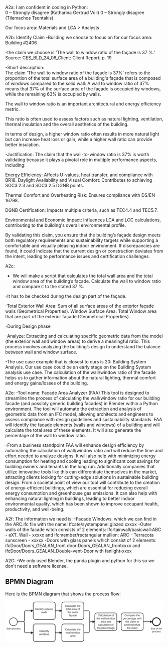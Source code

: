A2a: 
I am confident in coding in Python:  
0 – Strongly disagree (Katharina Gertrud Voll) 
0 – Strongly disagree (Tilemachos Tsontakis) 

Our focus area: Materials and LCA > Analysts 


A2b: Identify Claim
-Building we choose to focus on for our focus area:  
Building #2406 

-the claim we choose is 'The wall to window ratio of the façade is 37 %.'
Source: CES_BLD_24_06_Client: Client Report; p. 19 

-Short description:  
The claim 'The wall to window ratio of the façade is 37%' refers to the proportion of the total surface area of a building's façade that is composed of windows compared to the solid wall: A wall to window ratio of 37% means that 37% of the surface area of the façade is occupied by windows, while the remaining 63% is occupied by walls. 

The wall to window ratio is an important architectural and energy efficiency metric.  

This ratio is often used to assess factors such as natural lighting, ventilation, thermal insulation and the overall aesthetics of the building. 

In terms of design, a higher window ratio often results in more natural light but can increase heat loss or gain, while a higher wall ratio can provide better insulation. 

-Justification:
The claim that the wall-to-window ratio is 37% is worth validating because it plays a pivotal role in multiple performance aspects, including: 

Energy Efficiency: Affects U-values, heat transfer, and compliance with BR18. 
Daylight Availability and Visual Comfort: Contributes to achieving SOC3.2.3 and SOC3.2.5 DGNB points. 

Thermal Comfort and Overheating Risk: Ensures compliance with DS/EN 16798. 

DGNB Certification: Impacts multiple criteria, such as TEC4.4 and TEC5.7. 

Environmental and Economic Impact: Influences LCA and LCC calculations, contributing to the building's overall environmental profile. 

By validating this claim, you ensure that the building’s façade design meets both regulatory requirements and sustainability targets while supporting a comfortable and visually pleasing indoor environment. If discrepancies are found, it could indicate that the current design or construction deviates from the intent, leading to performance issues and certification challenges. 



A2c:
- We will make a script that calculates the total wall area and the total window area of the building’s façade. Calculate the wall to window ratio and compare it to the stated 37 %.  

-It has to be checked during the design part of the façade.  

-Total Exterior Wall Area: Sum of all surface areas of the exterior façade walls (Geometrical Properties).
Window Surface Area: Total Window area that are part of the exterior façade (Geometrical Properties).

-During Design phase

-Analyze: Extracting and calculating specific geometric data from the model (the exterior wall and window areas) to derive a meaningful ratio. This process involves analyzing the building’s design to understand the balance between wall and window surface. 

-The use case example that is closest to ours is 20: Building System Analysis. Our use case could be an early stage on the Building System analysis use case. The calculation of the wall/window ratio of the facade helps us to gather information about the natural lighting, thermal comfort and energy gains/losses of the building.


A2e:
-Tool name: Facade Area Analyzer (FAA)
This tool is designed to streamline the process of calculating the wall/window ratio for our building facade (and possibly generic building facades) in Blender within a Python environment. The tool will automate the extraction and analysis of geometric data from an IFC model, allowing architects and engineers to assess compliance with design guidelines and sustainability standards.
FAA will identify the facade elements (walls and windows) of a building and will calculate the total area of these elements. It will also generate the percentage of the wall to window ratio.

-From a business standpoint FAA will enhance design efficiency by automating the calculation of wall/window ratio and will reduce the time and effort needed to analyze designs. It will also help with minimizing energy consumption for heating and cooling leading to significant cost savings for building owners and tenants in the long run. Additionally companies that utilize innovative tools like this can differentiate themselves in the market, attracting clients looking for cutting-edge solutions in sustainable building design.
From a societal point of view our tool will contribute to the creation of energy-efficient buildings, which are essential for reducing overall energy consumption and greenhouse gas emissions. It can also help with enhancing natural lighting in buildings, leading to better indoor environmental quality, which has been shown to improve occupant health, productivity, and well-being.


A2f:
The information we need is:
-Facade Windows, which we can find in the ARC.ifc file with the name: Ifcate/systempanel:glazed xxxxx
-Outer walls of the facade witch consists of 2 elements: Ifcrtainwall/basicwall:ABC - eXT. Wall - xxxxx and ifcmember/rectangular mullion: ARC - Terracota sunscreen - xxxxx
-Doors with glass panels which consist of 2 elements: ifcDoor/Doors_GEALAN_front door:Doors_GEALAN_frontxxxx and ifcDoor/Doors_GEALAN_Double-vent-Door with fanlight-xxxx


A2G:
-We only used Blender, the panda plugin and python for this so we don't need a software license.


## BPMN Diagram
Here is the BPMN diagram that shows the process flow:

![BPMN Diagram](IMG/A2e.svg)
